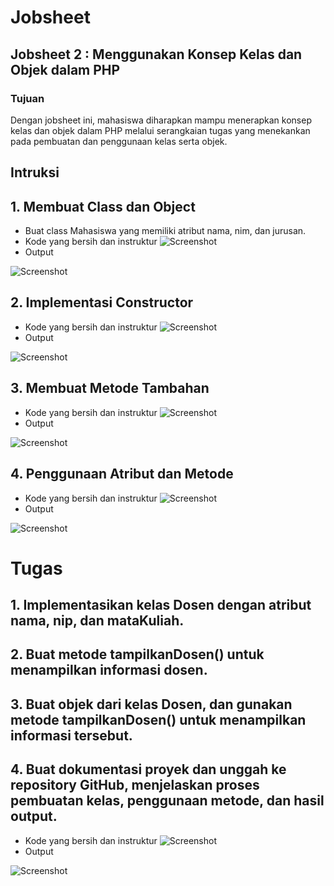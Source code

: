 # Jobsheet
## Jobsheet 2 : Menggunakan Konsep Kelas dan Objek dalam PHP
### Tujuan 
Dengan jobsheet ini, mahasiswa diharapkan mampu menerapkan konsep kelas dan objek dalam PHP melalui serangkaian tugas yang menekankan pada pembuatan dan penggunaan kelas serta objek.
## Intruksi
## 1. Membuat Class dan Object
- Buat class Mahasiswa yang memiliki atribut nama, nim, dan jurusan.
- Kode yang bersih dan instruktur
![Screenshot](https://github.com/Zahran15/P.WEB.II/blob/main/Jobsheet%202/1.%20C%20and%20O.png)
- Output

![Screenshot](https://github.com/Zahran15/P.WEB.II/blob/main/Jobsheet%202/Output%201.png)

## 2. Implementasi Constructor
- Kode yang bersih dan instruktur
![Screenshot](https://github.com/Zahran15/P.WEB.II/blob/main/Jobsheet%202/2.%20Implementasi.png)
- Output

![Screenshot](https://github.com/Zahran15/P.WEB.II/blob/main/Jobsheet%202/Output%202.png)

## 3. Membuat Metode Tambahan
- Kode yang bersih dan instruktur
![Screenshot](https://github.com/Zahran15/P.WEB.II/blob/main/Jobsheet%202/3.%20Metode%20tambahan.png)
- Output

![Screenshot](https://github.com/Zahran15/P.WEB.II/blob/main/Jobsheet%202/Output%203.png)

## 4. Penggunaan Atribut dan Metode
- Kode yang bersih dan instruktur
![Screenshot](https://github.com/Zahran15/P.WEB.II/blob/main/Jobsheet%202/4.%20Atribut%20and%20Setter.png)
- Output

![Screenshot](https://github.com/Zahran15/P.WEB.II/blob/main/Jobsheet%202/Output%204.png)

# Tugas
## 1. Implementasikan kelas Dosen dengan atribut nama, nip, dan mataKuliah.
## 2. Buat metode tampilkanDosen() untuk menampilkan informasi dosen.
## 3. Buat objek dari kelas Dosen, dan gunakan metode tampilkanDosen() untuk menampilkan informasi tersebut.
## 4. Buat dokumentasi proyek dan unggah ke repository GitHub, menjelaskan proses pembuatan kelas, penggunaan metode, dan hasil output.
- Kode yang bersih dan instruktur
![Screenshot](https://github.com/Zahran15/P.WEB.II/blob/main/Jobsheet%202/Tugas.png)
- Output

![Screenshot](https://github.com/Zahran15/P.WEB.II/blob/main/Jobsheet%202/Output%20Tugas.png)

